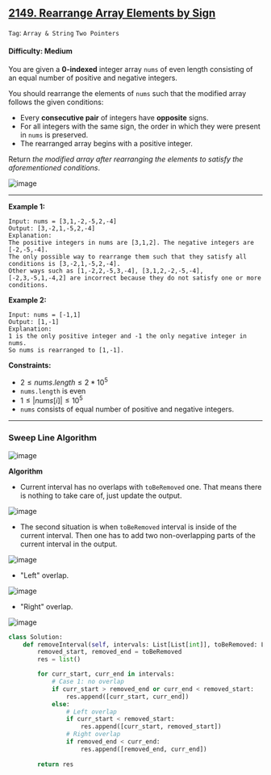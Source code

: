 ## [2149. Rearrange Array Elements by Sign](https://leetcode.com/problems/rearrange-array-elements-by-sign)

```Tag```: ```Array & String``` ```Two Pointers```

#### Difficulty: Medium

You are given a __0-indexed__ integer array ```nums``` of even length consisting of an equal number of positive and negative integers.

You should rearrange the elements of ```nums``` such that the modified array follows the given conditions:

- Every __consecutive pair__ of integers have __opposite__ signs.
- For all integers with the same sign, the order in which they were present in ```nums``` is preserved.
- The rearranged array begins with a positive integer.

Return _the modified array after rearranging the elements to satisfy the aforementioned conditions_.

![image](https://github.com/quananhle/Python/assets/35042430/693cef1d-d1df-4b94-9eb6-331bb2c9eb9f)

---

__Example 1:__
```
Input: nums = [3,1,-2,-5,2,-4]
Output: [3,-2,1,-5,2,-4]
Explanation:
The positive integers in nums are [3,1,2]. The negative integers are [-2,-5,-4].
The only possible way to rearrange them such that they satisfy all conditions is [3,-2,1,-5,2,-4].
Other ways such as [1,-2,2,-5,3,-4], [3,1,2,-2,-5,-4], [-2,3,-5,1,-4,2] are incorrect because they do not satisfy one or more conditions.
```

__Example 2:__
```
Input: nums = [-1,1]
Output: [1,-1]
Explanation:
1 is the only positive integer and -1 the only negative integer in nums.
So nums is rearranged to [1,-1].
```

__Constraints:__

- $2 \le nums.length \le 2 * 10^5$
- ```nums.length``` is even
- $1 \le |nums[i]| \le 10^5$
- ```nums``` consists of equal number of positive and negative integers.

---

### Sweep Line Algorithm

![image](https://leetcode.com/problems/remove-interval/Figures/1272/sweep2.png)

__Algorithm__

- Current interval has no overlaps with ```toBeRemoved``` one. That means there is nothing to take care of, just update the output.

![image](https://leetcode.com/problems/remove-interval/Figures/1272/no_overlaps.png)

- The second situation is when ```toBeRemoved``` interval is inside of the current interval. Then one has to add two non-overlapping parts of the current interval in the output.

![image](https://leetcode.com/problems/remove-interval/Figures/1272/inside2.png)

- "Left" overlap.

![image](https://leetcode.com/problems/remove-interval/Figures/1272/left_overlap.png)

- "Right" overlap.

![image](https://leetcode.com/problems/remove-interval/Figures/1272/right_overlap.png)

```Python
class Solution:
    def removeInterval(self, intervals: List[List[int]], toBeRemoved: List[int]) -> List[List[int]]:
        removed_start, removed_end = toBeRemoved
        res = list()

        for curr_start, curr_end in intervals:
            # Case 1: no overlap
            if curr_start > removed_end or curr_end < removed_start:
                res.append([curr_start, curr_end])
            else:
                # Left overlap
                if curr_start < removed_start:
                    res.append([curr_start, removed_start])
                # Right overlap
                if removed_end < curr_end:
                    res.append([removed_end, curr_end])
            
        return res
```
